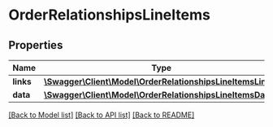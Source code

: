 # OrderRelationshipsLineItems

## Properties
Name | Type | Description | Notes
------------ | ------------- | ------------- | -------------
**links** | [**\Swagger\Client\Model\OrderRelationshipsLineItemsLinks**](OrderRelationshipsLineItemsLinks.md) |  | [optional] 
**data** | [**\Swagger\Client\Model\OrderRelationshipsLineItemsData[]**](OrderRelationshipsLineItemsData.md) |  | [optional] 

[[Back to Model list]](../../README.md#documentation-for-models) [[Back to API list]](../../README.md#documentation-for-api-endpoints) [[Back to README]](../../README.md)

